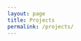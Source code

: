 ```yaml
---
layout: page
title: Projects
permalink: /projects/
---
```


<div>
    <div class="github-widget" data-repo="dotenv-linter/dotenv-linter"></div>
    <div class="github-widget" data-repo="mgrachev/gastly"></div>
    <div class="github-widget" data-repo="reviewdog/action-rubocop"></div>
    <div class="github-widget" data-repo="mgrachev/update-informer"></div>
</div>
